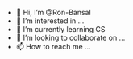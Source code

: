 - 👋 Hi, I’m @Ron-Bansal
- 👀 I’m interested in ...
- 🌱 I’m currently learning CS
- 💞️ I’m looking to collaborate on ...
- 📫 How to reach me ...

<!---
Ron-Bansal/Ron-Bansal is a ✨ special ✨ repository because its `README.md` (this file) appears on your GitHub profile.
You can click the Preview link to take a look at your changes.
--->
